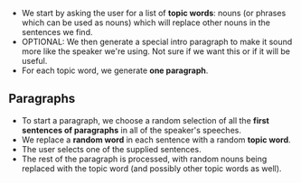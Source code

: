 * We start by asking the user for a list of **topic words**: nouns (or phrases
  which can be used as nouns) which will replace other nouns in the sentences we
  find.
* OPTIONAL: We then generate a special intro paragraph to make it sound more
  like the speaker we're using. Not sure if we want this or if it will be
  useful.
* For each topic word, we generate **one paragraph**.

Paragraphs
----------

  * To start a paragraph, we choose a random selection of all the **first
    sentences of paragraphs** in all of the speaker's speeches.
  * We replace a **random word** in each sentence with a random **topic word**.
  * The user selects one of the supplied sentences.
  * The rest of the paragraph is processed, with random nouns being replaced
    with the topic word (and possibly other topic words as well).
